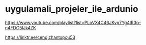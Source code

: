 # uygulamali_projeler_ile_ardunio

https://www.youtube.com/playlist?list=PLoVX4C46JKvp7Yg4lR3p-n4FDG5IJk4ZK

https://linktr.ee/cengizhantopcu53
 
